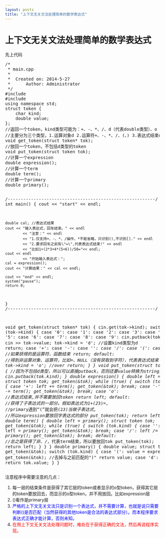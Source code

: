 ```yaml
---
layout: posts
title: "上下文无关文法处理简单的数学表达式"
---
```

# 上下文无关文法处理简单的数学表达式
先上代码
<div id="lxrcode">
<pre class="prettyprint lang-c">
/*
 * main.cpp
 *
 *  Created on: 2014-5-27
 *      Author: Administrator
 */
#include <stdlib.h>
#include <iostream>
using namespace std;
struct token {
	char kind;
	double value;
};
//返回一个token，kind类型可能为：+、-、*、/、d（代表double类型）、o（表达式结束）
//主要分为三个类型，1.运算对象d 2.运算符+、-、*、/、(、) 3.表达式结束o
void get_token(struct token* tok);
//放回一个token，不包括d类型的token
void put_token(struct token tok);
//计算一个expression
double expression();
//计算一个term
double term();
//计算一个primary
double primary();

/*---------------------------------------------------------*/
int main() {
	cout << "start" << endl;

	double cal; //表达式结果
	cout << "输入表达式，回车结束。" << endl
			<< "注意：" << endl
			<< "1.仅支持+、-、*、/操作，*不能省略，只识别(),不识别[]." << endl
			<< "2.要求回车之前有\"=\",代表表达式结束!" << endl
			<< "比如1+(2*3+4*(5+6))/50="<< endl;
	cout << endl
			<< "开始输入表达式：";
	cal = expression();
	cout << "计算结果：" << cal << endl;

	cout << "end" << endl;
	system("pause");
	return 0;
}
/*---------------------------------------------------------*/

void get_token(struct token* tok) {
	cin.get(tok->kind);
	switch (tok->kind) {
	case '0':
	case '1':
	case '2':
	case '3':
	case '4':
	case '5':
	case '6':
	case '7':
	case '8':
	case '9':
		cin.putback(tok->kind);
		cin >> tok->value;
		tok->kind = 'd'; //设置kind类型为d
		return;
	case '+':
	case '-':
	case '*':
	case '/':
	case '(':
	case ')': //如果获得的是运算符，函数结束
		return;
	default: //得到非运算对象、运算符，比如=、NULL（没有获取到字符），代表表达式结束
		tok->kind = 'o'; //over
		return;
	}
}
void put_token(struct token tok) {
	//因为不包括d类型，所以可以直接putback，否则还要value转换为string类型
	cin.putback(tok.kind);
}
double expression() {
	double left = term();
	struct token tok;
	get_token(&tok);
	while (true) {
		switch (tok.kind) {
		case '+':
			left += term();
			get_token(&tok);
			break;
		case '-':
			left -= term();
			get_token(&tok);
			break;
		case 'o': //表达式结束,并不需要放回token
			return left;
		default:
			//获得了子表达式的一部分。假如表达式为1+(2*3)=,
			//primary遇到“(”就会把(2*3)当做子表达式,
			//所以expression要放回字表达式的部分
			put_token(tok);
			return left;
		}
	}
}
double term() {
	double left = primary();
	struct token tok;
	get_token(&tok);
	while (true) {
		switch (tok.kind) {
		case '*':
			left *= primary();
			get_token(&tok);
			break;
		case '/':
			left /= primary();
			get_token(&tok);
			break;
		default: //总之是获得了非*、/，代表term结束，所以要放回tok
			put_token(tok);
			return left;
		}
	}
}
double primary() {
	double value;
	struct token tok;
	get_token(&tok);
	switch (tok.kind) {
	case '(':
		value = expression();
		get_token(&tok); //去掉与之前匹配的")"
		return value;
	case 'd':
		return tok.value;
	}
}
</pre>
</div>
注意程序中需要注意的几点：

1. 每一层的结束条件是获得了其它层的token或者显示的o型token，获得其它层的token要放回去，而显示的o型token，并不用放回。比如expression层
2. ()看作是primary层
3. <font color="blue">严格的上下文无关文法只是识别一个表达式，并不需要计算，也就是说只需要判断()是否匹配（当然获得的其他token是合法的表达式部分）。而本程序要求表达式正确才能计算，否则未知。</font>
4. <font color="red">在用上下文无关文法处理问题时，难处在于获得正确的文法，然后再说程序实现。</font>